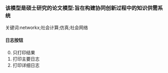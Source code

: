 ### 该模型是硕士研究的论文模型:旨在构建协同创新过程中的知识供需系统
关键词:networkx;社会计算;仿真;社会网络
#### 日志按钮
0. 只打印结果
1. 打印主要日志
2. 打印详细日志

